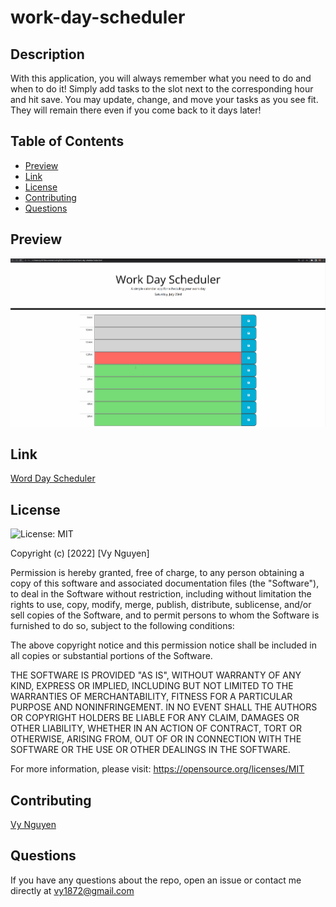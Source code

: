 # work-day-scheduler

## Description
With this application, you will always remember what you need to do and when to do it! Simply add tasks to the slot next to the corresponding hour and hit save. You may update, change, and move your tasks as you see fit. They will remain there even if you come back to it days later!

## Table of Contents
* [Preview](#Preview)
* [Link](#Link)
* [License](#License)
* [Contributing](#Contributing)
* [Questions](#Questions)

## Preview
![Render](./assets/demo/demo.gif)

## Link
[Word Day Scheduler](https://vy187.github.io/work-day-scheduler/)

## License
![License: MIT](https://img.shields.io/badge/License-MIT-blue.svg)

Copyright (c) [2022] [Vy Nguyen]

Permission is hereby granted, free of charge, to any person obtaining a copy of this software and associated documentation files (the "Software"), to deal in the Software without restriction, including without limitation the rights to use, copy, modify, merge, publish, distribute, sublicense, and/or sell copies of the Software, and to permit persons to whom the Software is furnished to do so, subject to the following conditions:

The above copyright notice and this permission notice shall be included in all copies or substantial portions of the Software.

THE SOFTWARE IS PROVIDED "AS IS", WITHOUT WARRANTY OF ANY KIND, EXPRESS OR IMPLIED, INCLUDING BUT NOT LIMITED TO THE WARRANTIES OF MERCHANTABILITY, FITNESS FOR A PARTICULAR PURPOSE AND NONINFRINGEMENT. IN NO EVENT SHALL THE AUTHORS OR COPYRIGHT HOLDERS BE LIABLE FOR ANY CLAIM, DAMAGES OR OTHER LIABILITY, WHETHER IN AN ACTION OF CONTRACT, TORT OR OTHERWISE, ARISING FROM, OUT OF OR IN CONNECTION WITH THE SOFTWARE OR THE USE OR OTHER DEALINGS IN THE SOFTWARE.

For more information, please visit: https://opensource.org/licenses/MIT

## Contributing
[Vy Nguyen](https://github.com/Vy187)

## Questions
If you have any questions about the repo, open an issue or contact me directly at vy1872@gmail.com
